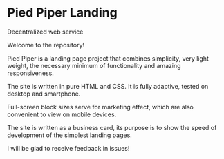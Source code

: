 # Pied Piper Landing
Decentralized web service

Welcome to the repository!

Pied Piper is a landing page project that combines simplicity, very light weight, the necessary minimum of functionality and amazing responsiveness. 

The site is written in pure HTML and CSS. It is fully adaptive, tested on desktop and smartphone.

Full-screen block sizes serve for marketing effect, which are also convenient to view on mobile devices.

The site is written as a business card, its purpose is to show the speed of development of the simplest landing pages. 

I will be glad to receive feedback in issues!
